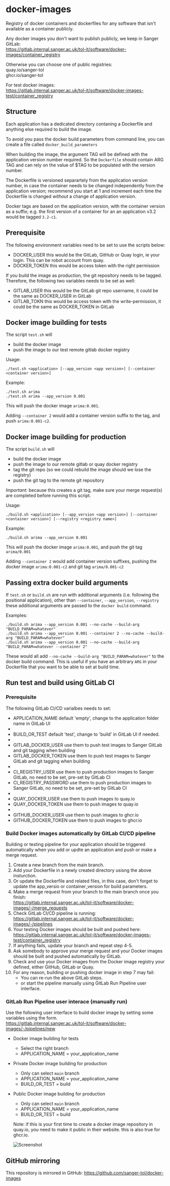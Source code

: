 # docker-images

Registry of docker containers and dockerfiles for any software that isn't available as a container publicly.

Any docker images you don't want to publish publicly, we keep in Sanger GitLab:  
https://gitlab.internal.sanger.ac.uk/tol-it/software/docker-images/container_registry  

Otherwise you can choose one of public registries:  
quay.io/sanger-tol  
ghcr.io/sanger-tol

For test docker images:  
https://gitlab.internal.sanger.ac.uk/tol-it/software/docker-images-test/container_registry

## Structure
Each application has a dedicated directory contaning a Dockerfile and anything else required to build the image.

To avoid you pass the docker build parameters from command line, you can create a file called ```docker_build_parameters```

When building the image, the argument TAG will be defined with the application version number required.
So the ```Dockerfile``` should contain ARG TAG and can rely on the value of $TAG to be populated with the version number.

The Dockerfile is versioned separartely from the application version number,
in case the container needs to be changed independently from the application version;
recommend you start at 1 and increment each time the Dockerfile is changed _without_ a change of application version.

Docker tags are based on the application version, with the container version as a suffix;
e.g. the first version of a container for an an application v3.2 would be tagged `3.2-c1`.

## Prerequisite
The following environment variables need to be set to use the scripts below:
* DOCKER_USER this would be the GitLab, GitHub or Quay login, ie your login. This can be robot account from quay.
* DOCKER_TOKEN this would be access token with the right permission

If you build the image as production, the git repository needs to be tagged.
Therefore, the following two variables needs to be set as well:
* GITLAB_USER this would be the GitLab git repo username, it could be the same as DOCKER_USER in GitLab
* GITLAB_TOKN this would be access token with the write-permission, it could be the same as DOCKER_TOKEN in GitLab

## Docker image building for tests
The script ```test.sh``` will
* build the docker image
* push the image to our test remote gitlab docker registry

Usage:
```
./test.sh <application> [--app_version <app version>] [--container <container version>]
```
Example:
```
./test.sh arima
./test.sh arima --app_version 0.001
```
This will push the docker image `arima:0.001`.

Adding `--container 2` would add a container version suffix to the tag,
and push `arima:0.001-c2`.

## Docker image building for production
The script ```build.sh``` will
* build the docker image
* push the image to our remote gitlab or quay docker registry
* tag the git repo (so we could rebuild the image should we lose the registry)
* push the git tag to the remote git repository

*Important:* because this creates a git tag, make sure your merge request(s)
are completed before running this script.

Usage:
```
./build.sh <application> [--app_version <app version>] [--container <container version>] [--registry <registry name>]
```
Example:
```
./build.sh arima --app_version 0.001
```
This will push the docker image `arima:0.001`, and push the git tag `arima/0.001`

Adding `--container 2` would add container version suffixes, pushing
the docker image `arima:0.001-c2` and git tag `arima/0.001-c2`

## Passing extra docker build arguments
If `test.sh` or `build.sh` are run with additional arguments (i.e. following the
positional application), other than `--container`, `--app_version`, `--registry`
these additional arguments are passed to the `docker build` command.

Examples:
```
./build.sh arima --app_version 0.001 --no-cache --build-arg "BUILD_PARAM=whatever"
./build.sh arima --app_version 0.001 --container 2 --no-cache --build-arg "BUILD_PARAM=whatever"
./build.sh arima --app_version 0.001 --no-cache --build-arg "BUILD_PARAM=whatever --container 2"
```
These would all add `--no-cache --build-arg "BUILD_PARAM=whatever"` to the docker build command.  This is
useful if you have an arbitrary `ARG` in your Dockerfile that you want to be able to set at build time.

## Run test and build using GitLab CI
### Prerequisite
The following GitLab CI/CD varialbes needs to set:
* APPLICATION_NAME default 'empty', change to the application folder name in GitLab UI
*
* BUILD_OR_TEST default 'test', change to 'build' in GitLab UI if needed.
*
* GITLAB_DOCKER_USER use them to push test images to Sanger GitLab and git tagging when building
* GITLAB_DOCKER_TOKEN use them to push test images to Sanger GitLab and git tagging when building
*
* CI_REGISTRY_USER use them to push production images to Sanger GitLab, no need to be set, pre-set by GitLab CI
* CI_REGISTRY_PASSWORD use them to push production images to Sanger GitLab, no need to be set, pre-set by GitLab CI
*
* QUAY_DOCKER_USER use them to push images to quay.io
* QUAY_DOCKER_TOKEN use them to push images to quay.io
*
* GITHUB_DOCKER_USER use them to push images to ghcr.io
* GITHUB_DOCKER_TOKEN use them to push images to ghcr.io

### Build Docker images automatically by GitLab CI/CD pipeline
Building or testing pipeline for your application should be triggered automatically when you add or updte an application and push or make a merge request.

1. Create a new branch from the main branch.
2. Add your Dockerfile in a newly created directory usisng the above insturction.
3. Or update the Dockerfile and related files, in this case, don't forget to update the app_versio or container_version for build parameters.
4. Make a merge request from your branch to the main branch once you finish:  
   https://gitlab.internal.sanger.ac.uk/tol-it/software/docker-images/-/merge_requests
5. Check GitLab CI/CD pipeline is running:  
   https://gitlab.internal.sanger.ac.uk/tol-it/software/docker-images/-/pipelines
6. Your testing Docker images should be built and pushed here:  
   https://gitlab.internal.sanger.ac.uk/tol-it/software/docker-images-test/container_registry
7. If anything fails, update your branch and repeat step 4-5.
8. Ask somebody to approve your merge request and your Docker images should be built and pushed automatically by GitLab.
9. Check and use your Docker images from the Docker image registry your defined, either GitHub, GitLab or Quay.
10. For any reason, building or pushing docker image in step 7 may fail:
    * You can re-run the above GitLab steps.
    * or start the pipeline manually using GitLab Run Pipeline user interface.

### GitLab Run Pipeline user interace (manually run)
Use the following user interface to build docker image by setting some variables using the form.  
https://gitlab.internal.sanger.ac.uk/tol-it/software/docker-images/-/pipelines/new

* Docker image building for tests
  * Select the right branch
  * APPLICATION_NAME = your_application_name
* Private Docker image building for production
  * Only can select `main` branch
  * APPLICATION_NAME = your_application_name
  * BUILD_OR_TEST = build
* Public Docker image building for production
  * Only can select `main` branch
  * APPLICATION_NAME = your_application_name
  * BUILD_OR_TEST = build

  Note: if this is your first time to create a docker image repository in quay.io, you need to make it public in their website.
  this is also true for ghcr.io.

  ![Screenshot](build_image_ui.png)

## GitHub mirroring
This repository is mirrored in GitHub: https://github.com/sanger-tol/docker-images
